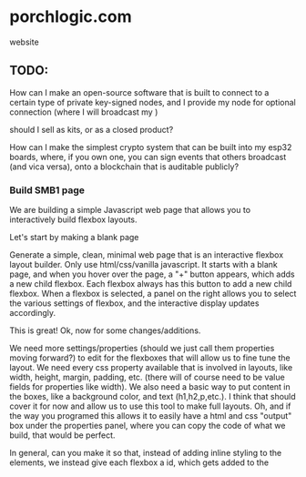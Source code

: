 # porchlogic.com
website

## TODO:

How can I make an open-source software that is built to connect to a certain type of private key-signed nodes, and I provide my node for optional connection (where I will broadcast my )

should I sell as kits, or as a closed product?

How can I make the simplest crypto system that can be built into my esp32 boards, where, if you own one, you can sign events that others broadcast (and vica versa), onto a blockchain that is auditable publicly?

### Build SMB1 page

We are building a simple Javascript web page that allows you to interactively build flexbox layouts.

Let's start by making a blank page 


Generate a simple, clean, minimal web page that is an interactive flexbox layout builder. Only use html/css/vanilla javascript. It starts with a blank page, and when you hover over the page, a "+" button appears, which adds a new child flexbox. Each flexbox always has this button to add a new child flexbox. When a flexbox is selected, a panel on the right allows you to select the various settings of flexbox, and the interactive display updates accordingly.


This is great! Ok, now for some changes/additions.

We need more settings/properties (should we just call them properties moving forward?) to edit for the flexboxes that will allow us to fine tune the layout. We need every css property available that is involved in layouts, like width, height, margin, padding, etc. (there will of course need to be value fields for properties like width). We also need a basic way to put content in the boxes, like a background color, and text (h1,h2,p,etc.). I think that should cover it for now and allow us to use this tool to make full layouts. Oh, and if the way you programed this allows it to easily have a html and css "output" box under the properties panel, where you can copy the code of what we build, that would be perfect.





In general, can you make it so that, instead of adding inline styling to the elements, we instead give each flexbox a id, which gets added to the <style> in the head? So, when we add a flexbox, I think its id style should have no properties, and then we fill it out as properties are edited in the UI (so the dropdowns should have a blank option that it defaults to).

I guess, in general, I'm just thinking about how this can be made so that the actual html and css of the editor area IS the html and css that we output (minus any UI).

Aside from that overall change, here a couple other things I noticed (which maybe will be fixed by implementing the architectural change above)

- It seems that the flex directions are reversed of what they normally are?
- Also, when I add just one child flexbox to a parent, and give the child a width of 100%, it seems to make it actually 50% of the parent's width.
- the properties panel should have a min-width of 350px
- we need more properties, like aspect-ratio, overflow, align-content, flex item properties. In other words, please make a list of all the css properties having to do with layout and add them. It would also be great if the UI could be a bit more organized, like separated into appropriate sections

Ok, I know that's a lot. We can break this into multiple stages if you need to.


I'm wondering if we can change it so that each added flexbox gets a c

Ok, let's talk for a bit without changing any code.

I'm wondering if it's possible to, instead of applying the css property changes to the element's inline style, we give each new box its own id or class, so that it has dedicated css?...Is it not possible with javascript to edit the <style> part of the html?

## SMB1 Product page description

- plugs into any device that is a usb midi device or host


# /smb1/quick-ref


## development

for generating the css from the scss
`npx tailwindcss -i ./styles.scss -o ./styles.css --watch`


# Site generation

Generate a concept for a single-page website for "Porch Logic"

The color palette is neon gray,green,blue,white,yellow (with some hot pink sometimes)

The theme/vibe is cyberpunk, electronic, clean

The top hero section should be a "poster" that is like a band poster advertising a show.

Then there are some socials buttons for discord, youtube, and "shop" (which just scrolls down to the shop section)

Then there is a short text blurb describing what porchlogic is doing.

Then there is the product section, which introduces and details the "SMB1", which is a credit-card sized esp32 device that connects to phones, tablets, and audio equipment, and syncs them all wirelessly. (so, a group of people each have a SMB1, connect it to their instrument, then play synchronized music together as they ride their personal electric vehicles around the city)

The product section should be sleek and appealing to the audio/tech geek crowd. It should include typical product descriptions, features, etc. And a choice between two different versions to buy.

Then there should be a section that gives a brief tutorial on how to use the device.

Then a section that shows a standard music song format that the group can program into their gear, so that the mobile performance is cohesive.